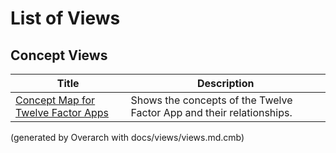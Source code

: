 # List of Views

## Concept Views
| Title | Description |
|---|---|
| [Concept Map for Twelve Factor Apps](concept-view.md) | Shows the concepts of the Twelve Factor App and their relationships. |


(generated by Overarch with docs/views/views.md.cmb)
